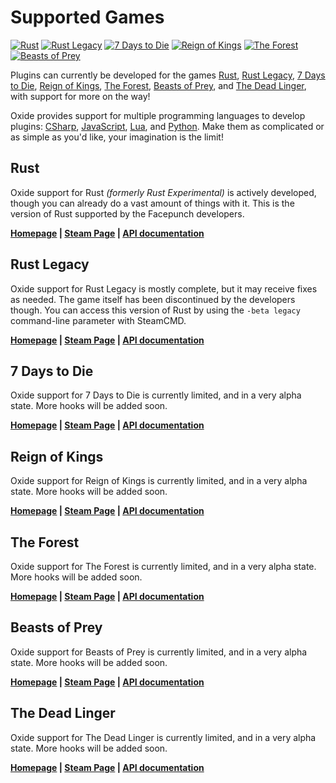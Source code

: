# Supported Games

>
[![Rust](rust/favicon-32x32.png)](/rust/)
[![Rust Legacy](legacy/favicon-32x32.png)](/legacy/)
[![7 Days to Die](sdtd/favicon-32x32.png)](/sdtd/)
[![Reign of Kings](rok/favicon-32x32.png)](/rok/)
[![The Forest](forest/favicon-32x32.png)](/forest/)
[![Beasts of Prey](bop/favicon-32x32.png)](/bop/)

Plugins can currently be developed for the games [Rust](#rust), [Rust Legacy](#rust-legacy), [7 Days to Die](#7-days-to-die), [Reign of Kings](#reign-of-kings), [The Forest](#the-forest), [Beasts of Prey](#beasts-of-prey), and [The Dead Linger](#the-dead-linger), with support for more on the way!

Oxide provides support for multiple programming languages to develop plugins: [CSharp](http://en.wikipedia.org/wiki/C_Sharp_(programming_language)), [JavaScript](http://en.wikipedia.org/wiki/JavaScript), [Lua](http://www.lua.org/), and [Python](http://en.wikipedia.org/wiki/Python_(programming_language)). Make them as complicated or as simple as you'd like, your imagination is the limit!

## Rust

Oxide support for Rust _(formerly Rust Experimental)_ is actively developed, though you can already do a vast amount of things with it. This is the version of Rust supported by the Facepunch developers.

**[Homepage](http://playrust.com/) | [Steam Page](http://store.steampowered.com/app/252490/) | [API documentation](/rust/)**

## Rust Legacy

Oxide support for Rust Legacy is mostly complete, but it may receive fixes as needed. The game itself has been discontinued by the developers though. You can access this version of Rust by using the `-beta legacy` command-line parameter with SteamCMD.

**[Homepage](http://playrust.com/) | [Steam Page](http://store.steampowered.com/app/252490/) | [API documentation](/legacy/)**

## 7 Days to Die

Oxide support for 7 Days to Die is currently limited, and in a very alpha state. More hooks will be added soon.

**[Homepage](http://7daystodie.com/) | [Steam Page](http://store.steampowered.com/app/251570/) | [API documentation](/sdtd/)**

## Reign of Kings

Oxide support for Reign of Kings is currently limited, and in a very alpha state. More hooks will be added soon.

**[Homepage](http://www.reignofkings.net/) | [Steam Page](http://store.steampowered.com/app/344760/) | [API documentation](/rok/)**

## The Forest

Oxide support for The Forest is currently limited, and in a very alpha state. More hooks will be added soon.

**[Homepage](http://survivetheforest.com/) | [Steam Page](http://store.steampowered.com/app/242760/) | [API documentation](/forest/)**

## Beasts of Prey

Oxide support for Beasts of Prey is currently limited, and in a very alpha state. More hooks will be added soon.

**[Homepage](http://www.beastsofprey.com/) | [Steam Page](http://store.steampowered.com/app/299860/) | [API documentation](/bop/)**

## The Dead Linger

Oxide support for The Dead Linger is currently limited, and in a very alpha state. More hooks will be added soon.

**[Homepage](http://www.thedeadlinger.com/) | [Steam Page](http://store.steampowered.com/app/245130/) | [API documentation](/tdl/)**
